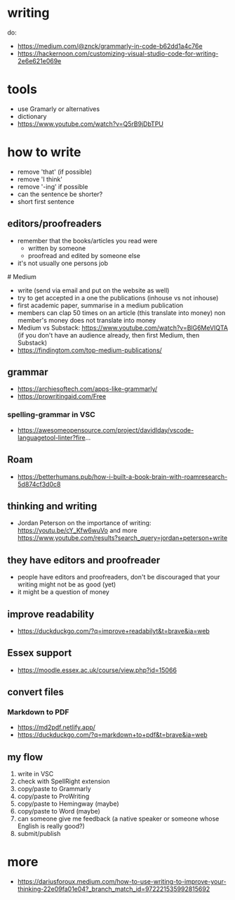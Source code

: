 # writing
do: 
- https://medium.com/@znck/grammarly-in-code-b62dd1a4c76e
- https://hackernoon.com/customizing-visual-studio-code-for-writing-2e6e621e069e

# tools
- use Gramarly or alternatives
- dictionary
- https://www.youtube.com/watch?v=Q5rB9jDbTPU

# how to write
- remove 'that' (if possible)
- remove 'I think'
- remove '-ing' if possible
- can the sentence be shorter?
- short first sentence

## editors/proofreaders
- remember that the books/articles you read were
    - written by someone
    - proofread and edited by someone else
- it's not usually one persons job

# Medium
- write (send via email and put on the website as well)
- try to get accepted in a one the publications (inhouse vs not inhouse)
- first academic paper, summarise in a medium publication 
- members can clap 50 times on an article (this translate into money) non member's money does not translate into money
-  Medium vs Substack: https://www.youtube.com/watch?v=BlG6MeVIQTA (if you don't have an audience already, then first Medium, then Substack)
-  https://findingtom.com/top-medium-publications/

## grammar
- https://archiesoftech.com/apps-like-grammarly/
- https://prowritingaid.com/Free
### spelling-grammar in VSC
- https://awesomeopensource.com/project/davidlday/vscode-languagetool-linter?fire...

## Roam
- https://betterhumans.pub/how-i-built-a-book-brain-with-roamresearch-5d874cf3d0c8

## thinking and writing
- Jordan Peterson on the importance of writing: https://youtu.be/cY_Kfw6wuVo and more https://www.youtube.com/results?search_query=jordan+peterson+write

## they have editors and proofreader
- people have editors and proofreaders, don't be discouraged that your writing might not be as good (yet) 
- it might be a question of money

## improve readability
- https://duckduckgo.com/?q=improve+readabilyt&t=brave&ia=web

## Essex support
- https://moodle.essex.ac.uk/course/view.php?id=15066

## convert files
### Markdown to PDF
- https://md2pdf.netlify.app/
- https://duckduckgo.com/?q=markdown+to+pdf&t=brave&ia=web

## my flow
1. write in VSC
2. check with SpellRight extension
3. copy/paste to Grammarly
4. copy/paste to ProWriting
5. copy/paste to Hemingway (maybe)
6. copy/paste to Word (maybe)
7. can someone give me feedback (a native speaker or someone whose English is really good?)
8. submit/publish

# more
- https://dariusforoux.medium.com/how-to-use-writing-to-improve-your-thinking-22e09fa01e04?_branch_match_id=972221535992815692
